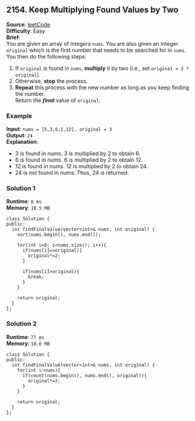 ## 2154. Keep Multiplying Found Values by Two   
**Source**: [leetCode](https://leetcode.com/problems/keep-multiplying-found-values-by-two/)   
**Difficulty**: Easy   
**Brief**:    
You are given an array of integers ``nums``. You are also given an integer ``original`` which is the first number that needs to be searched for in ``nums``.   
You then do the following steps:   

1. If ``original`` is found in ``nums``, **multiply** it by two (i.e., set ``original = 2 * original``).   
2. Otherwise, **stop** the process.
3. **Repeat** this process with the new number as long as you keep finding the number.   
Return the ***final*** value of ``original``.    


### Example   
**Input**: ``nums = [5,3,6,1,12], original = 3``   
**Output**: ``24``   
**Explanation**:   
- 3 is found in nums. 3 is multiplied by 2 to obtain 6.
- 6 is found in nums. 6 is multiplied by 2 to obtain 12.
- 12 is found in nums. 12 is multiplied by 2 to obtain 24.
- 24 is not found in nums. Thus, 24 is returned.

### Solution 1   
**Runtime**: ``8 ms``   
**Memory**: ``10.5 MB``   
```
class Solution {
public:
  int findFinalValue(vector<int>& nums, int original) {
    sort(nums.begin(), nums.end());
    
    for(int i=0; i<nums.size(); i++){
      if(nums[i]==original){
        original*=2;
      }
      
      if(nums[i]>original){
        break;
      }
    }
    
    return original;
  }
};
``` 


### Solution 2   
**Runtime**: ``77 ms``   
**Memory**: ``10.6 MB``   
```
class Solution {
public:
  int findFinalValue(vector<int>& nums, int original) {      
    for(int i:nums){
      if(count(nums.begin(), nums.end(), original)){
        original*=2;
      }
    }
    
    return original;
  }
};
``` 

